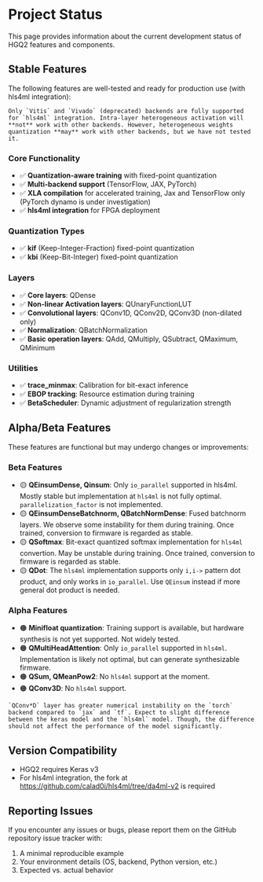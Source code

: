 # Project Status

This page provides information about the current development status of HGQ2 features and components.

## Stable Features

The following features are well-tested and ready for production use (with hls4ml integration):

```{note}
Only `Vitis` and `Vivado` (deprecated) backends are fully supported for `hls4ml` integration. Intra-layer heterogeneous activation will **not** work with other backends. However, heterogeneous weights quantization **may** work with other backends, but we have not tested it.
```

### Core Functionality
- ✅ **Quantization-aware training** with fixed-point quantization
- ✅ **Multi-backend support** (TensorFlow, JAX, PyTorch)
- ✅ **XLA compilation** for accelerated training, Jax and TensorFlow only (PyTorch dynamo is under investigation)
- ✅ **hls4ml integration** for FPGA deployment

### Quantization Types
- ✅ **kif** (Keep-Integer-Fraction) fixed-point quantization
- ✅ **kbi** (Keep-Bit-Integer) fixed-point quantization

### Layers
- ✅ **Core layers**: QDense
- ✅ **Non-linear Activation layers**: QUnaryFunctionLUT
- ✅ **Convolutional layers**: QConv1D, QConv2D, QConv3D (non-dilated only)
- ✅ **Normalization**: QBatchNormalization
- ✅ **Basic operation layers**: QAdd, QMultiply, QSubtract, QMaximum, QMinimum

### Utilities
- ✅ **trace_minmax**: Calibration for bit-exact inference
- ✅ **EBOP tracking**: Resource estimation during training
- ✅ **BetaScheduler**: Dynamic adjustment of regularization strength

## Alpha/Beta Features

These features are functional but may undergo changes or improvements:

### Beta Features
- 🟡 **QEinsumDense, Qinsum**: Only `io_parallel` supported in hls4ml. Mostly stable but implementation at `hls4ml` is not fully optimal. `parallelization_factor` is not implemented.
- 🟡 **QEinsumDenseBatchnorm, QBatchNormDense**: Fused batchnorm layers. We observe some instability for them during training. Once trained, conversion to firmware is regarded as stable.
- 🟡 **QSoftmax**: Bit-exact quantized softmax implementation for `hls4ml` convertion. May be unstable during training. Once trained, conversion to firmware is regarded as stable.
- 🟡 **QDot**: The `hls4ml` implementation supports only `i,i->` pattern dot product, and only works in `io_parallel`. Use `QEinsum` instead if more general dot product is needed.

### Alpha Features
- 🟠 **Minifloat quantization**: Training support is available, but hardware synthesis is not yet supported. Not widely tested.
- 🟠 **QMultiHeadAttention**: Only `io_parallel` supported in `hls4ml`. Implementation is likely not optimal, but can generate synthesizable firmware.
- 🟠 **QSum, QMeanPow2**: No `hls4ml` support at the moment.
- 🟠 **QConv3D**: No `hls4ml` support.

```{warning}
`QConv*D` layer has greater numerical instability on the `torch` backend compared to `jax` and `tf`. Expect to slight difference between the keras model and the `hls4ml` model. Though, the difference should not affect the performance of the model significantly.
```

## Version Compatibility

- HGQ2 requires Keras v3
- For hls4ml integration, the fork at https://github.com/calad0i/hls4ml/tree/da4ml-v2 is required

## Reporting Issues

If you encounter any issues or bugs, please report them on the GitHub repository issue tracker with:

1. A minimal reproducible example
2. Your environment details (OS, backend, Python version, etc.)
3. Expected vs. actual behavior
